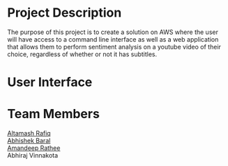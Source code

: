 # Project Description

The purpose of this project is to create a solution on AWS where the user will have access to a command line interface as well as a web application that allows them to perform sentiment analysis on a youtube video of their choice, regardless of whether or not it has subtitles.

# User Interface

# Team Members

[Altamash Rafiq](https://github.com/AltamashRafiq)  
[Abhishek Baral](https://github.com/abaral121)   
[Amandeep Rathee](https://github.com/arathee2)  
Abhiraj Vinnakota
